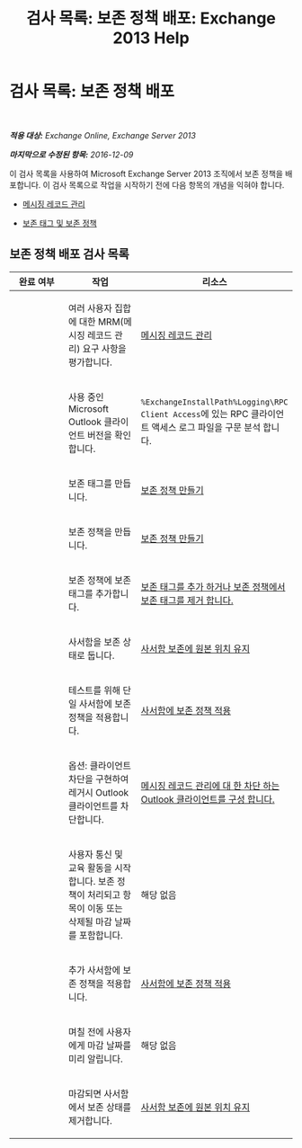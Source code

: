 ﻿---
title: '검사 목록: 보존 정책 배포: Exchange 2013 Help'
TOCTitle: '검사 목록: 보존 정책 배포'
ms:assetid: 59e299fd-b6a8-48f5-88ae-dc20dbe32e90
ms:mtpsurl: https://technet.microsoft.com/ko-kr/library/Ee364743(v=EXCHG.150)
ms:contentKeyID: 50483179
ms.date: 05/22/2018
mtps_version: v=EXCHG.150
ms.translationtype: MT
---

# 검사 목록: 보존 정책 배포

 

_**적용 대상:** Exchange Online, Exchange Server 2013_

_**마지막으로 수정된 항목:** 2016-12-09_

이 검사 목록을 사용하여 Microsoft Exchange Server 2013 조직에서 보존 정책을 배포합니다. 이 검사 목록으로 작업을 시작하기 전에 다음 항목의 개념을 익혀야 합니다.

  - [메시징 레코드 관리](https://docs.microsoft.com/ko-kr/exchange/security-and-compliance/messaging-records-management/messaging-records-management)

  - [보존 태그 및 보존 정책](https://docs.microsoft.com/ko-kr/exchange/security-and-compliance/messaging-records-management/retention-tags-and-policies)

## 보존 정책 배포 검사 목록


<table>
<colgroup>
<col style="width: 33%" />
<col style="width: 33%" />
<col style="width: 33%" />
</colgroup>
<thead>
<tr class="header">
<th>완료 여부</th>
<th>작업</th>
<th>리소스</th>
</tr>
</thead>
<tbody>
<tr class="odd">
<td><p> </p></td>
<td><p>여러 사용자 집합에 대한 MRM(메시징 레코드 관리) 요구 사항을 평가합니다.</p></td>
<td><p><a href="https://docs.microsoft.com/ko-kr/exchange/security-and-compliance/messaging-records-management/messaging-records-management">메시징 레코드 관리</a></p></td>
</tr>
<tr class="even">
<td><p><strong> </strong></p></td>
<td><p>사용 중인 Microsoft Outlook 클라이언트 버전을 확인합니다.</p></td>
<td><p><code>%ExchangeInstallPath%Logging\RPC Client Access</code>에 있는 RPC 클라이언트 액세스 로그 파일을 구문 분석 합니다.</p></td>
</tr>
<tr class="odd">
<td><p> </p></td>
<td><p>보존 태그를 만듭니다.</p></td>
<td><p><a href="https://docs.microsoft.com/ko-kr/exchange/security-and-compliance/messaging-records-management/create-a-retention-policy">보존 정책 만들기</a></p></td>
</tr>
<tr class="even">
<td><p><strong> </strong></p></td>
<td><p>보존 정책을 만듭니다.</p></td>
<td><p><a href="https://docs.microsoft.com/ko-kr/exchange/security-and-compliance/messaging-records-management/create-a-retention-policy">보존 정책 만들기</a></p></td>
</tr>
<tr class="odd">
<td><p> </p></td>
<td><p>보존 정책에 보존 태그를 추가합니다.</p></td>
<td><p><a href="https://docs.microsoft.com/ko-kr/exchange/security-and-compliance/messaging-records-management/add-or-remove-retention-tags">보존 태그를 추가 하거나 보존 정책에서 보존 태그를 제거 합니다.</a></p></td>
</tr>
<tr class="even">
<td><p><strong> </strong></p></td>
<td><p>사서함을 보존 상태로 둡니다.</p></td>
<td><p><a href="https://docs.microsoft.com/ko-kr/exchange/security-and-compliance/messaging-records-management/mailbox-retention-hold">사서함 보존에 원본 위치 유지</a></p></td>
</tr>
<tr class="odd">
<td><p> </p></td>
<td><p>테스트를 위해 단일 사서함에 보존 정책을 적용합니다.</p></td>
<td><p><a href="https://docs.microsoft.com/ko-kr/exchange/security-and-compliance/messaging-records-management/apply-retention-policy">사서함에 보존 정책 적용</a></p></td>
</tr>
<tr class="even">
<td><p><strong> </strong></p></td>
<td><p>옵션: 클라이언트 차단을 구현하여 레거시 Outlook 클라이언트를 차단합니다.</p></td>
<td><p><a href="configure-outlook-client-blocking-exchange-2013-help.md">메시징 레코드 관리에 대 한 차단 하는 Outlook 클라이언트를 구성 합니다.</a></p></td>
</tr>
<tr class="odd">
<td><p> </p></td>
<td><p>사용자 통신 및 교육 활동을 시작합니다. 보존 정책이 처리되고 항목이 이동 또는 삭제될 마감 날짜를 포함합니다.</p></td>
<td><p>해당 없음</p></td>
</tr>
<tr class="even">
<td><p><strong> </strong></p></td>
<td><p>추가 사서함에 보존 정책을 적용합니다.</p></td>
<td><p><a href="https://docs.microsoft.com/ko-kr/exchange/security-and-compliance/messaging-records-management/apply-retention-policy">사서함에 보존 정책 적용</a></p></td>
</tr>
<tr class="odd">
<td><p> </p></td>
<td><p>며칠 전에 사용자에게 마감 날짜를 미리 알립니다.</p></td>
<td><p>해당 없음</p></td>
</tr>
<tr class="even">
<td><p><strong> </strong></p></td>
<td><p>마감되면 사서함에서 보존 상태를 제거합니다.</p></td>
<td><p><a href="https://docs.microsoft.com/ko-kr/exchange/security-and-compliance/messaging-records-management/mailbox-retention-hold">사서함 보존에 원본 위치 유지</a></p></td>
</tr>
</tbody>
</table>

